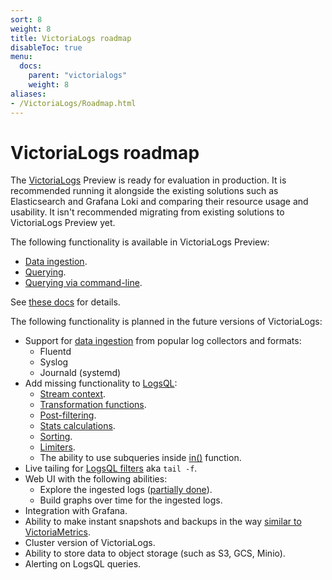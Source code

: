 ```yaml
---
sort: 8
weight: 8
title: VictoriaLogs roadmap
disableToc: true
menu:
  docs:
    parent: "victorialogs"
    weight: 8
aliases:
- /VictoriaLogs/Roadmap.html
---
```


# VictoriaLogs roadmap

The [VictoriaLogs](/VictoriaLogs/) Preview is ready for evaluation in production.
It is recommended running it alongside the existing solutions such as Elasticsearch and Grafana Loki
and comparing their resource usage and usability.
It isn't recommended migrating from existing solutions to VictoriaLogs Preview yet.

The following functionality is available in VictoriaLogs Preview:

- [Data ingestion](/VictoriaLogs/data-ingestion/).
- [Querying](/VictoriaLogs/querying/).
- [Querying via command-line](/VictoriaLogs/querying/#command-line).

See [these docs](/VictoriaLogs/) for details.

The following functionality is planned in the future versions of VictoriaLogs:

- Support for [data ingestion](/VictoriaLogs/data-ingestion/) from popular log collectors and formats:
  - Fluentd
  - Syslog
  - Journald (systemd)
- Add missing functionality to [LogsQL](/VictoriaLogs/LogsQL.html):
  - [Stream context](/VictoriaLogs/LogsQL.html#stream-context).
  - [Transformation functions](/VictoriaLogs/LogsQL.html#transformations).
  - [Post-filtering](/VictoriaLogs/LogsQL.html#post-filters).
  - [Stats calculations](/VictoriaLogs/LogsQL.html#stats).
  - [Sorting](/VictoriaLogs/LogsQL.html#sorting).
  - [Limiters](/VictoriaLogs/LogsQL.html#limiters).
  - The ability to use subqueries inside [in()](/VictoriaLogs/LogsQL.html#multi-exact-filter) function.
- Live tailing for [LogsQL filters](/VictoriaLogs/LogsQL.html#filters) aka `tail -f`.
- Web UI with the following abilities:
  - Explore the ingested logs ([partially done](/VictoriaLogs/querying/#web-ui)).
  - Build graphs over time for the ingested logs.
- Integration with Grafana.
- Ability to make instant snapshots and backups in the way [similar to VictoriaMetrics](/#how-to-work-with-snapshots).
- Cluster version of VictoriaLogs.
- Ability to store data to object storage (such as S3, GCS, Minio).
- Alerting on LogsQL queries.
